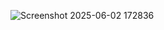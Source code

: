 ![Screenshot 2025-06-02 172836](https://github.com/user-attachments/assets/667bac4d-d489-4bf1-989d-a2e2b68e8316)
